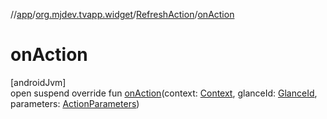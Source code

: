 //[app](../../../index.md)/[org.mjdev.tvapp.widget](../index.md)/[RefreshAction](index.md)/[onAction](on-action.md)

# onAction

[androidJvm]\
open suspend override fun [onAction](on-action.md)(context: [Context](https://developer.android.com/reference/kotlin/android/content/Context.html), glanceId: [GlanceId](https://developer.android.com/reference/kotlin/androidx/glance/GlanceId.html), parameters: [ActionParameters](https://developer.android.com/reference/kotlin/androidx/glance/action/ActionParameters.html))

